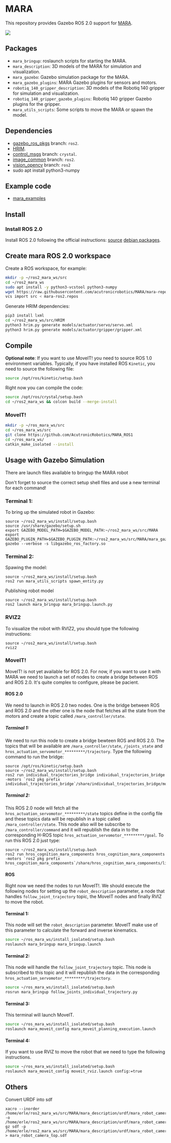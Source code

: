 # MARA

This repository provides Gazebo ROS 2.0 support for [MARA](https://acutronicrobotics.com/products/mara/).

![](https://acutronicrobotics.com/docs/user/pages/02.Products/01.MARA/MARA2.jpg)

## Packages

 - `mara_bringup`: roslaunch scripts for starting the MARA.
 - `mara_description`: 3D models of the MARA for simulation and visualization.
 - `mara_gazebo`: Gazebo simulation package for the MARA.
 - `mara_gazebo_plugins`: MARA Gazebo plugins for sensors and motors.
 - `robotiq_140_gripper_description`: 3D models of the Robotiq 140 gripper for simulation and visualization.
 - `robotiq_140_gripper_gazebo_plugins`: Robotiq 140 gripper Gazebo plugins for the gripper.
 - `mara_utils_scripts`: Some scripts to move the MARA or spawn the model.

## Dependencies

 - [gazebo_ros_pkgs](https://github.com/ros-simulation/gazebo_ros_pkgs) branch: `ros2`.
 - [HRIM](https://github.com/erlerobot/HRIM/).
 - [control_msgs](https://github.com/erlerobot/control_msgs) branch: `crystal`.
 - [image_common](https://github.com/ros-perception/image_common) branch: `ros2`.
 - [vision_opencv](https://github.com/ros-perception/vision_opencv) branch: `ros2`
 - sudo apt install python3-numpy

## Example code

 - [mara_examples](https://github.com/AcutronicRobotics/mara_examples.git)

## Install

### Install ROS 2.0

Install ROS 2.0 following the official instructions: [source](https://index.ros.org/doc/ros2/Linux-Development-Setup/) [debian packages](https://index.ros.org/doc/ros2/Linux-Install-Debians/).

## Create mara ROS 2.0 workspace
Create a ROS workspace, for example:

```bash
mkdir -p ~/ros2_mara_ws/src
cd ~/ros2_mara_ws
sudo apt install -y python3-vcstool python3-numpy
wget https://raw.githubusercontent.com/acutronicrobotics/MARA/mara-repos/mara-ros2.repos
vcs import src < mara-ros2.repos
```

Generate HRIM dependencies:

```bash
pip3 install lxml
cd ~/ros2_mara_ws/src/HRIM
python3 hrim.py generate models/actuator/servo/servo.xml
python3 hrim.py generate models/actuator/gripper/gripper.xml
```

## Compile

**Optional note**: If you want to use MoveIT! you need to source ROS 1.0 environment variables. Typically, if you have installed ROS `Kinetic`, you need to source the following file:

```bash
source /opt/ros/kinetic/setup.bash
```

Right now you can compile the code:

```bash
source /opt/ros/crystal/setup.bash
cd ~/ros2_mara_ws && colcon build --merge-install  
```

### MoveIT!

```bash
mkdir -p ~/ros_mara_ws/src
cd ~/ros_mara_ws/src
git clone https://github.com/AcutronicRobotics/MARA_ROS1
cd ~/ros_mara_ws/
catkin_make_isolated --install
```

## Usage with Gazebo Simulation

There are launch files available to bringup the MARA robot

Don't forget to source the correct setup shell files and use a new terminal for each command!

### Terminal 1:

To bring up the simulated robot in Gazebo:

```
source ~/ros2_mara_ws/install/setup.bash
source /usr/share/gazebo/setup.sh
export GAZEBO_MODEL_PATH=$GAZEBO_MODEL_PATH:~/ros2_mara_ws/src/MARA
export GAZEBO_PLUGIN_PATH=$GAZEBO_PLUGIN_PATH:~/ros2_mara_ws/src/MARA/mara_gazebo_plugins/build/
gazebo --verbose -s libgazebo_ros_factory.so
```

### Terminal 2:

Spawing the model:

```
source ~/ros2_mara_ws/install/setup.bash
ros2 run mara_utils_scripts spawn_entity.py
```

Publishing robot model

```
source ~/ros2_mara_ws/install/setup.bash
ros2 launch mara_bringup mara_bringup.launch.py
```

### RVIZ2

To visualize the robot with RVIZ2, you should type the following instructions:

```
source ~/ros2_mara_ws/install/setup.bash
rviz2
```

### MoveIT!

MoveIT! is not yet available for ROS 2.0. For now, if you want to use it with MARA we need to launch a set of nodes to create a bridge between ROS and ROS 2.0. It's quite complex to configure, please be pacient.

#### ROS 2.0

We need to launch in ROS 2.0 two nodes. One is the bridge between ROS and ROS 2.0 and the other one is the node that fetches all the state from the motors and create a topic called `/mara_controller/state`.

##### Terminal 1:

We need to run this node to create a bridge bewteen ROS and ROS 2.0. The topics that will be available are `/mara_controller/state`, `/joints_state` and `hros_actuation_servomotor_*********/trajectory`. Type the following command to run the bridge:

```
source /opt/ros/kinetic/setup.bash
source ~/ros2_mara_ws/install/setup.bash
ros2 run individual_trajectories_bridge individual_trajectories_bridge -motors `ros2 pkg prefix individual_trajectories_bridge`/share/individual_trajectories_bridge/motors.yaml
```

##### Terminal 2:

This ROS 2.0 node will fetch all the `hros_actuation_servomotor_*********/state` topics define in the config file and these topics data will be republish in a topic called `/mara_controller/state`. This node also will be subscribe to `/mara_controller/command` and it will republish the data in to the corresponding H-ROS topic `hros_actuation_servomotor_*********/goal`. To run this ROS 2.0 just type:

```
source ~/ros2_mara_ws/install/setup.bash
ros2 run hros_cognition_mara_components hros_cognition_mara_components -motors `ros2 pkg prefix hros_cognition_mara_components`/share/hros_cognition_mara_components/link_order.yaml
```

#### ROS

Right now we need the nodes to run MoveIT!. We should execute the following nodes for setting up the `robot_description` parameter, a node that handles `follow_joint_trajectory` topic, the MoveIT nodes and finally RVIZ to move the robot.

#### Terminal 1:

This node will set the `robot_description` parameter. MoveIT make use of this parameter to calculate the forward and inverse kinematics.

```bash
source ~/ros_mara_ws/install_isolated/setup.bash
roslaunch mara_bringup mara_bringup.launch
```
#### Terminal 2:

This node will handle the `follow_joint_trajectory` topic. This node is subscribed to this topic and it will republish the data in the corresponding `hros_actuation_servomotor_*********/trajectory`.

```bash
source ~/ros_mara_ws/install_isolated/setup.bash
rosrun mara_bringup follow_joints_individual_trajectory.py
```

#### Terminal 3:

This terminal will launch MoveIT.

```bash
source ~/ros_mara_ws/install_isolated/setup.bash
roslaunch mara_moveit_config mara_moveit_planning_execution.launch
```

#### Terminal 4:

If you want to use RVIZ to move the robot that we need to type the following instructions.

```bash
source ~/ros_mara_ws/install_isolated/setup.bash
roslaunch mara_moveit_config moveit_rviz.launch config:=true
```

## Others

Convert URDF into sdf

```
xacro --inorder /home/erle/ros2_mara_ws/src/MARA/mara_description/urdf/mara_robot_camera_top.urdf.xacro -o /home/erle/ros2_mara_ws/src/MARA/mara_description/urdf/mara_robot_camera_top.urdf
gz sdf -p /home/erle/ros2_mara_ws/src/MARA/mara_description/urdf/mara_robot_camera_top.urdf > mara_robot_camera_top.sdf
```
